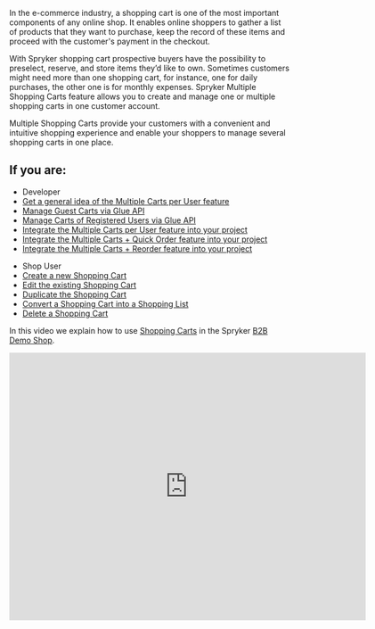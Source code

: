 In the e-commerce industry, a shopping cart is one of the most important components of any online shop. It enables online shoppers to gather a list of products that they want to purchase, keep the record of these items and proceed with the customer's payment in the checkout.

With Spryker shopping cart prospective buyers have the possibility to preselect, reserve, and store items they’d like to own. Sometimes customers might need more than one shopping cart, for instance, one for daily purchases, the other one is for monthly expenses. Spryker Multiple Shopping Carts feature allows you to create and manage one or multiple shopping carts in one customer account.

Multiple Shopping Carts provide your customers with a convenient and intuitive shopping experience and enable your shoppers to manage several shopping carts in one place.

## If you are:

<div class="mr-container">
    <div class="mr-list-container">
        <!-- col1 -->
        <div class="mr-col">
            <ul class="mr-list mr-list-green">
                <li class="mr-title">Developer</li>
                <li><a href="https://documentation.spryker.com/docs/multiple-carts-per-user-overview" class="mr-link">Get a general idea of the Multiple Carts per User feature</a></li>
                <li><a href="https://documentation.spryker.com/docs/en/api-guest-carts" class="mr-link">Manage Guest Carts via Glue API</a></li>
                <li><a href="https://documentation.spryker.com/docs/en/api-carts-of-registered-users" class="mr-link">Manage Carts of Registered Users via Glue API</a></li>
                <li><a href="https://documentation.spryker.com/docs/multiple-carts-feature-integration-201903" class="mr-link">Integrate the Multiple Carts per User feature into your project</a></li>
                <li><a href="https://documentation.spryker.com/docs/multiple-carts-quick-order-integration-201903" class="mr-link">Integrate the Multiple Carts + Quick Order feature into your project</a></li>
                <li><a href="https://documentation.spryker.com/docs/multiple-carts-reorder-feature-integration-201903" class="mr-link">Integrate the Multiple Carts + Reorder feature into your project</a></li> 
            </ul>
        </div>
        <!-- col3 -->
        <div class="mr-col">
            <ul class="mr-list mr-list-red">
                <li class="mr-title">Shop User</li>
                <li><a href="https://documentation.spryker.com/docs/creating-shopping-cart" class="mr-link">Create a new Shopping Cart</a></li>
                <li><a href="https://documentation.spryker.com/docs/shop-guide-managing-shopping-carts#editing-a-shopping-cart" class="mr-link">Edit the existing Shopping Cart</a></li>
                <li><a href="https://documentation.spryker.com/docs/shop-guide-managing-shopping-carts#duplicating-a-shopping-cart" class="mr-link">Duplicate the Shopping Cart</a></li>
                <li><a href="https://documentation.spryker.com/docs/shop-guide-managing-shopping-carts#converting-a-shopping-cart-into-a-shopping-list" class="mr-link">Convert a Shopping Cart into a Shopping List</a></li>
                <li><a href="https://documentation.spryker.com/docs/shop-guide-managing-shopping-carts#deleting-a-shopping-cart" class="mr-link">Delete a Shopping Cart</a></li>
            </ul>
        </div>
    </div>
</div>

In this video we explain how to use [Shopping Carts](https://documentation.spryker.com/docs/multiple-cart-per-user) in the Spryker [B2B Demo Shop](https://documentation.spryker.com/docs/b2b-suite).
<iframe src="https://fast.wistia.net/embed/iframe/s776wlo9ds" title="How to use Shopping Carts in Spryker" allowtransparency="true" frameborder="0" scrolling="no" class="wistia_embed" name="wistia_embed" allowfullscreen="0" mozallowfullscreen="0" webkitallowfullscreen="0" oallowfullscreen="0" msallowfullscreen="0" width="640" height="480"></iframe>